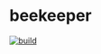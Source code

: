 # beekeeper 
[![build](https://github.com/jabali2004/beekeeper/actions/workflows/build.yaml/badge.svg)](https://github.com/jabali2004/beekeeper/actions/workflows/build.yaml)
